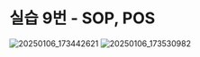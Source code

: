 # 실습 9번 - SOP, POS
![20250106_173442621](https://github.com/user-attachments/assets/558af9e9-fb11-41b6-ba7e-f528eaff5d7f)
![20250106_173530982](https://github.com/user-attachments/assets/08c55a8e-42e9-4fd7-bc37-05adf8613428)
